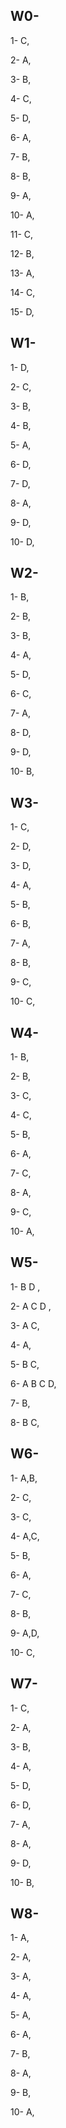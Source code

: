 ## W0-
1- C,

2- A,

3- B,

4- C,

5- D,

6- A,

7- B,

8- B,

9- A,

10- A,

11- C,

12- B,

13- A,

14- C,

15- D,

## W1-
1- D,

2- C,

3- B,

4- B,

5- A,

6- D,

7- D,

8- A,

9- D,

10- D,


## W2-

1- B,

2- B,

3- B,

4- A,

5- D,

6- C,

7- A,

8- D,

9- D,

10- B,

## W3-

1- C,

2- D,

3- D,

4- A,

5- B,

6- B,

7- A,

8- B,

9- C,

10- C,

## W4-

1- B,

2- B,

3- C,

4- C,

5- B,

6- A,

7- C,

8- A,

9- C,

10- A,

## W5-

1- B D ,

2- A C D ,

3- A C,

4- A,

5- B C,

6- A B C D,

7- B,

8- B C,

## W6-

1- A,B,

2- C,

3- C,

4- A,C,

5- B,

6- A,

7- C,

8- B,

9- A,D,

10- C,

## W7-

1- C,

2- A,

3- B,

4- A,

5- D,

6- D,

7- A,

8- A,

9- D,

10- B,

## W8-

1- A,

2- A,

3- A,

4- A,

5- A,

6- A,

7- B,

8- A,

9- B,

10- A,

